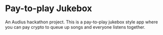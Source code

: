 # Pay-to-play Jukebox


An Audius hackathon project. This is a pay-to-play jukebox style app where you can pay crypto to queue up songs and everyone listens together.